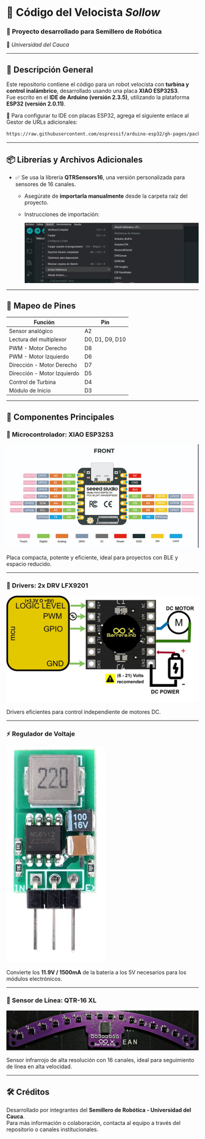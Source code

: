 # 🚀 Código del Velocista *Sollow*

### 🤖 Proyecto desarrollado para **Semillero de Robótica**  
📍 *Universidad del Cauca*

---

## 📜 Descripción General

Este repositorio contiene el código para un robot velocista con **turbina y control inalámbrico**, desarrollado usando una placa **XIAO ESP32S3**.  
Fue escrito en el **IDE de Arduino (versión 2.3.5)**, utilizando la plataforma **ESP32 (versión 2.0.11)**.

🔗 Para configurar tu IDE con placas ESP32, agrega el siguiente enlace al Gestor de URLs adicionales:  
```txt
https://raw.githubusercontent.com/espressif/arduino-esp32/gh-pages/package_esp32_index.json
```

---

## 📦 Librerías y Archivos Adicionales

- ✅ Se usa la librería **QTRSensors16**, una versión personalizada para sensores de 16 canales.
  - Asegúrate de **importarla manualmente** desde la carpeta raíz del proyecto.
  - Instrucciones de importación:
  
    ![](https://github.com/AnaOrozco122002/Velocista/blob/master/images/add.jpg)

---

## 🔌 Mapeo de Pines

| Función                        | Pin              |
|-------------------------------|------------------|
| Sensor analógico              | A2               |
| Lectura del multiplexor       | D0, D1, D9, D10  |
| PWM - Motor Derecho           | D8               |
| PWM - Motor Izquierdo         | D6               |
| Dirección - Motor Derecho     | D7               |
| Dirección - Motor Izquierdo   | D5               |
| Control de Turbina            | D4               |
| Módulo de Inicio              | D3               |

---

## 🧩 Componentes Principales

### 📍 Microcontrolador: **XIAO ESP32S3**

![](https://github.com/AnaOrozco122002/Velocista/blob/master/images/xiaopines.jpg)

Placa compacta, potente y eficiente, ideal para proyectos con BLE y espacio reducido.

---

### 🔧 Drivers: **2x DRV LFX9201**

![](https://github.com/AnaOrozco122002/Velocista/blob/master/images/drvpin.jpg)

Drivers eficientes para control independiente de motores DC.

---

### ⚡ Regulador de Voltaje

![](https://github.com/AnaOrozco122002/Velocista/blob/master/images/regul.jpg)

Convierte los **11.9V / 1500mA** de la batería a los 5V necesarios para los módulos electrónicos.

---

### 📏 Sensor de Línea: **QTR-16 XL**

![](https://github.com/AnaOrozco122002/Velocista/blob/master/images/sensor.jpg)

Sensor infrarrojo de alta resolución con 16 canales, ideal para seguimiento de línea en alta velocidad.

---

## 🛠️ Créditos

Desarrollado por integrantes del **Semillero de Robótica - Universidad del Cauca**.  
Para más información o colaboración, contacta al equipo a través del repositorio o canales institucionales.
